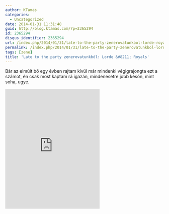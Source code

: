```yaml
---
author: KTamas
categories:
  - Uncategorized
date: 2014-01-31 11:31:48
guid: http://blog.ktamas.com/?p=2365294
id: 2365294
disqus_identifier: 2365294
url: /index.php/2014/01/31/late-to-the-party-zenerovatunkbol-lorde-royals/
permalink: /index.php/2014/01/31/late-to-the-party-zenerovatunkbol-lorde-royals/
tags: [zene]
title: 'Late to the party zenerovatunkból: Lorde &#8211; Royals'
---
```


Bár az elmúlt bő egy évben rajtam kívül már mindenki végigrajongta ezt a számot, én csak most kaptam rá igazán, mindenesetre jobb későn, mint soha, ugye.

<p><iframe src="https://embed.spotify.com/?uri=spotify:track:4zztp85oS36ijgAWwyhX8p" width="300" height="380" frameborder="0"></iframe></p>
